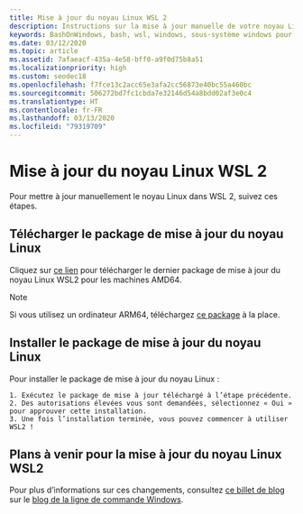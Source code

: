 ```yaml
---
title: Mise à jour du noyau Linux WSL 2
description: Instructions sur la mise à jour manuelle de votre noyau Linux WSL 2
keywords: BashOnWindows, bash, wsl, windows, sous-système windows pour linux, sous-système windows, ubuntu, wsl.conf, wslconfig
ms.date: 03/12/2020
ms.topic: article
ms.assetid: 7afaeacf-435a-4e58-bff0-a9f0d75b8a51
ms.localizationpriority: high
ms.custom: seodec18
ms.openlocfilehash: f7fce13c2acc65e3afa2cc56873e40bc55a460bc
ms.sourcegitcommit: 506272bd7fc1cbda7e32146d54a8bdd02af3e0c4
ms.translationtype: HT
ms.contentlocale: fr-FR
ms.lasthandoff: 03/13/2020
ms.locfileid: "79319709"
---
```

# <a name="updating-the-wsl-2-linux-kernel"></a>Mise à jour du noyau Linux WSL 2

Pour mettre à jour manuellement le noyau Linux dans WSL 2, suivez ces étapes. 

## <a name="download-the-linux-kernel-update-package"></a>Télécharger le package de mise à jour du noyau Linux

Cliquez sur [ce lien](https://wslstorestorage.blob.core.windows.net/wslblob/wsl_update_x64.msi) pour télécharger le dernier package de mise à jour du noyau Linux WSL2 pour les machines AMD64.

> [!NOTE] 
> Si vous utilisez un ordinateur ARM64, téléchargez [ce package](https://wslstorestorage.blob.core.windows.net/wslblob/wsl_update_arm64.msi) à la place.

## <a name="install-the-linux-kernel-update-package"></a>Installer le package de mise à jour du noyau Linux

Pour installer le package de mise à jour du noyau Linux :

    1. Exécutez le package de mise à jour téléchargé à l’étape précédente.
    2. Des autorisations élevées vous sont demandées, sélectionnez « Oui » pour approuver cette installation.
    3. Une fois l’installation terminée, vous pouvez commencer à utiliser WSL2 !

## <a name="future-plans-for-updating-the-wsl2-linux-kernel"></a>Plans à venir pour la mise à jour du noyau Linux WSL2

Pour plus d’informations sur ces changements, consultez [ce billet de blog](https://devblogs.microsoft.com/commandline/wsl2-will-be-generally-available-in-windows-10-version-2004) sur le [blog de la ligne de commande Windows](https://aka.ms/cliblog).
